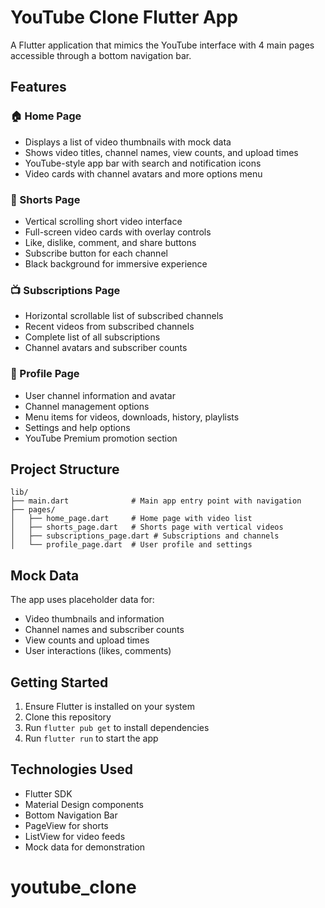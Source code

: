 # YouTube Clone Flutter App

A Flutter application that mimics the YouTube interface with 4 main pages accessible through a bottom navigation bar.

## Features

### 🏠 Home Page

- Displays a list of video thumbnails with mock data
- Shows video titles, channel names, view counts, and upload times
- YouTube-style app bar with search and notification icons
- Video cards with channel avatars and more options menu

### 📱 Shorts Page

- Vertical scrolling short video interface
- Full-screen video cards with overlay controls
- Like, dislike, comment, and share buttons
- Subscribe button for each channel
- Black background for immersive experience

### 📺 Subscriptions Page

- Horizontal scrollable list of subscribed channels
- Recent videos from subscribed channels
- Complete list of all subscriptions
- Channel avatars and subscriber counts

### 👤 Profile Page

- User channel information and avatar
- Channel management options
- Menu items for videos, downloads, history, playlists
- Settings and help options
- YouTube Premium promotion section

## Project Structure

```
lib/
├── main.dart              # Main app entry point with navigation
├── pages/
│   ├── home_page.dart     # Home page with video list
│   ├── shorts_page.dart   # Shorts page with vertical videos
│   ├── subscriptions_page.dart # Subscriptions and channels
│   └── profile_page.dart  # User profile and settings
```

## Mock Data

The app uses placeholder data for:

- Video thumbnails and information
- Channel names and subscriber counts
- View counts and upload times
- User interactions (likes, comments)

## Getting Started

1. Ensure Flutter is installed on your system
2. Clone this repository
3. Run `flutter pub get` to install dependencies
4. Run `flutter run` to start the app

## Technologies Used

- Flutter SDK
- Material Design components
- Bottom Navigation Bar
- PageView for shorts
- ListView for video feeds
- Mock data for demonstration
# youtube_clone
